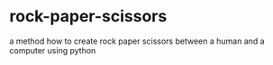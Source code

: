 # rock-paper-scissors
a method how to create rock paper scissors between a human and a computer using python
